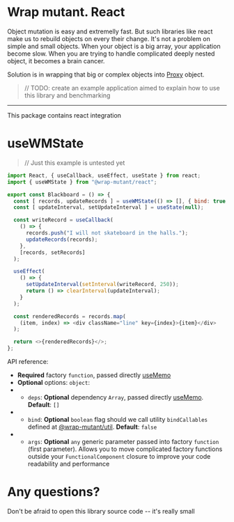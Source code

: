 # Wrap mutant. React

Object mutation is easy and extremelly fast. But such libraries like react make us to rebuild objects on every their change. It's not a problem on simple and small objects. When your object is a big array, your application become slow. When you are trying to handle complicated deeply nested object, it becomes a brain cancer.

Solution is in wrapping that big or complex objects into [Proxy](https://developer.mozilla.org/en-US/docs/Web/JavaScript/Reference/Global_Objects/Proxy) object.

> // TODO: create an example application aimed to explain how to use this library and benchmarking

---

This package contains react integration

# useWMState

> // Just this example is untested yet

```javascript
import React, { useCallback, useEffect, useState } from react;
import { useWMState } from "@wrap-mutant/react";

export const Blackboard = () => {
  const [ records, updateRecords ] = useWMState(() => [], { bind: true });
  const [ updateInterval, setUpdateInterval ] = useState(null);

  const writeRecord = useCallback(
    () => {
      records.push("I will not skateboard in the halls.");
      updateRecords(records);
    },
    [records, setRecords]
  );

  useEffect(
    () => {
      setUpdateInterval(setInterval(writeRecord, 250));
      return () => clearInterval(updateInterval);
    }
  );

  const renderedRecords = records.map(
    (item, index) => <div className="line" key={index}>{item}</div>
  );

  return <>{renderedRecords}</>;
};
```

API reference:

- **Required** factory `function`, passed directly [useMemo](https://react.dev/reference/react/useMemo#usememo)
- **Optional** options: `object`:
- - `deps`: **Optional** dependency `Array`, passed directly [useMemo](https://react.dev/reference/react/useMemo#usememo). **Default**: `[]`
- - `bind`: **Optional** `boolean` flag should we call utility `bindCallables` defined at [@wrap-mutant/util](https://github.com/kai3341/wrap-mutant/tree/main/packages/utils). **Default**: `false`
- - `args`: **Optional** `any` generic parameter passed into factory `function` (first parameter). Allows you to move complicated factory functions outside your `FunctionalComponent` closure to improve your code readability and performance

# Any questions?

Don't be afraid to open this library source code -- it's really small
